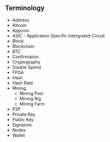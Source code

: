 Terminology
-----------

* Address	
* Altcoin
* Appcoin 
* ASIC - Application Specific Intergrated Circuit
* Block
* Blockchain
* BTC
* Confirmation
* Cryptography
* Double Spend
* FPGA
* Hash
* Hash Rate
* Mining
	* Mining Pool
	* Mining Rig
	* Mining Farm
* P2P
* Private Key
* Public Key
* Signature
* Nodes
* Wallet